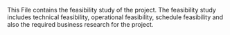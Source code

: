 This File contains the feasibility study of the project. The feasibility
study includes technical feasibility, operational feasibility, schedule
feasibility and also the required business research for the project.
